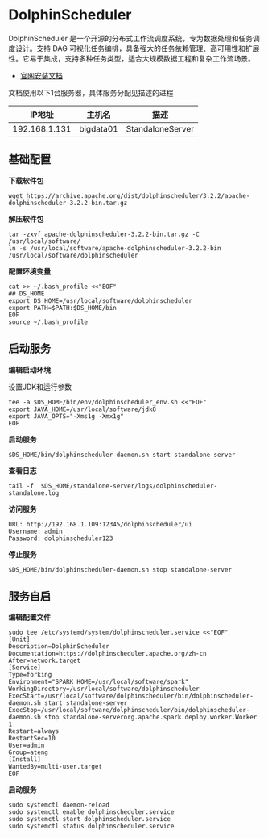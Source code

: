 # DolphinScheduler

DolphinScheduler 是一个开源的分布式工作流调度系统，专为数据处理和任务调度设计。支持 DAG 可视化任务编排，具备强大的任务依赖管理、高可用性和扩展性。它易于集成，支持多种任务类型，适合大规模数据工程和复杂工作流场景。

- [官网安装文档](https://dolphinscheduler.apache.org/zh-cn/docs/3.2.2/guide/installation/standalone)



文档使用以下1台服务器，具体服务分配见描述的进程

| IP地址        | 主机名    | 描述             |
| ------------- | --------- | ---------------- |
| 192.168.1.131 | bigdata01 | StandaloneServer |



## 基础配置

**下载软件包**

```
wget https://archive.apache.org/dist/dolphinscheduler/3.2.2/apache-dolphinscheduler-3.2.2-bin.tar.gz
```

**解压软件包**

```
tar -zxvf apache-dolphinscheduler-3.2.2-bin.tar.gz -C /usr/local/software/
ln -s /usr/local/software/apache-dolphinscheduler-3.2.2-bin /usr/local/software/dolphinscheduler
```

**配置环境变量**

```
cat >> ~/.bash_profile <<"EOF"
## DS_HOME
export DS_HOME=/usr/local/software/dolphinscheduler
export PATH=$PATH:$DS_HOME/bin
EOF
source ~/.bash_profile
```



## 启动服务

**编辑启动环境**

设置JDK和运行参数

```
tee -a $DS_HOME/bin/env/dolphinscheduler_env.sh <<"EOF"
export JAVA_HOME=/usr/local/software/jdk8
export JAVA_OPTS="-Xms1g -Xmx1g"
EOF
```

**启动服务**

```
$DS_HOME/bin/dolphinscheduler-daemon.sh start standalone-server
```

**查看日志**

```
tail -f  $DS_HOME/standalone-server/logs/dolphinscheduler-standalone.log
```

**访问服务**

```
URL: http://192.168.1.109:12345/dolphinscheduler/ui
Username: admin
Password: dolphinscheduler123
```

**停止服务**

```
$DS_HOME/bin/dolphinscheduler-daemon.sh stop standalone-server
```



## 服务自启

**编辑配置文件**

```
sudo tee /etc/systemd/system/dolphinscheduler.service <<"EOF"
[Unit]
Description=DolphinScheduler
Documentation=https://dolphinscheduler.apache.org/zh-cn
After=network.target
[Service]
Type=forking
Environment="SPARK_HOME=/usr/local/software/spark"
WorkingDirectory=/usr/local/software/dolphinscheduler
ExecStart=/usr/local/software/dolphinscheduler/bin/dolphinscheduler-daemon.sh start standalone-server
ExecStop=/usr/local/software/dolphinscheduler/bin/dolphinscheduler-daemon.sh stop standalone-serverorg.apache.spark.deploy.worker.Worker 1
Restart=always
RestartSec=10
User=admin
Group=ateng
[Install]
WantedBy=multi-user.target
EOF
```

**启动服务**

```
sudo systemctl daemon-reload
sudo systemctl enable dolphinscheduler.service
sudo systemctl start dolphinscheduler.service
sudo systemctl status dolphinscheduler.service
```
